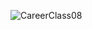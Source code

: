 
![CareerClass08](https://user-images.githubusercontent.com/112280704/205519496-465254ad-f22d-4479-893d-0fe288e2259d.jpg)
